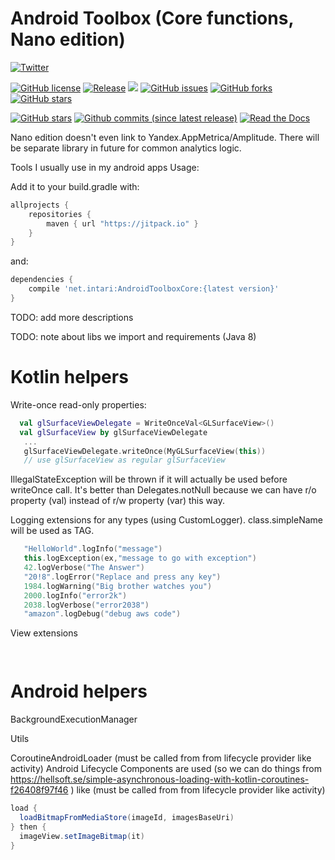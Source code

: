# Android Toolbox (Core functions, Nano edition)

[![Twitter](https://img.shields.io/twitter/url/https/github.com/intari/AndroidToolboxCore.svg?style=social)](https://twitter.com/intent/tweet?text=Wow:&url=https%3A%2F%2Fgithub.com%2Fintari%2FAndroidToolboxCore)

[![GitHub license](https://img.shields.io/github/license/intari/AndroidToolboxCore.svg)](https://github.com/intari/AndroidToolboxCore/blob/master/LICENSE)
[![Release](https://jitpack.io/v/net.intari/AndroidToolboxCore.svg)](https://jitpack.io/#net.intari/AndroidToolboxCore)
<a href='https://travis-ci.org/intari/AndroidToolboxCore/builds'><img src='https://api.travis-ci.org/intari/AndroidToolboxCore.svg?branch=master'></a>
[![GitHub issues](https://img.shields.io/github/issues/intari/AndroidToolboxCore.svg)](https://github.com/intari/AndroidToolboxCore/issues)
[![GitHub forks](https://img.shields.io/github/forks/intari/AndroidToolboxCore.svg)](https://github.com/intari/AndroidToolboxCore/network)
[![GitHub stars](https://img.shields.io/github/stars/intari/AndroidToolboxCore.svg)](https://github.com/intari/AndroidToolboxCore/stargazers)

[![GitHub stars](https://img.shields.io/github/stars/intari/AndroidToolbox.svg)](https://github.com/intari/AndroidToolboxCore/stargazers)
[![Github commits (since latest release)](https://img.shields.io/github/commits-since/intari/AndroidToolboxCore/latest.svg)](https://github.com/intari/AndroidToolboxCore)
[![Read the Docs](https://img.shields.io/readthedocs/androidtoolboxcore.svg)](http://androidtoolboxcore.readthedocs.io/)


Nano edition doesn't even link to Yandex.AppMetrica/Amplitude. 
There will be separate library in future for common analytics logic. 

Tools I usually use in my android apps
Usage:

Add it to your build.gradle with:
```gradle
allprojects {
    repositories {
        maven { url "https://jitpack.io" }
    }
}
```
and:

```gradle
dependencies {
    compile 'net.intari:AndroidToolboxCore:{latest version}'
}
```


TODO: add more descriptions

TODO: note about libs we import  and requirements (Java 8) 


Kotlin helpers
===

Write-once read-only properties:
```kotlin
  val glSurfaceViewDelegate = WriteOnceVal<GLSurfaceView>()
  val glSurfaceView by glSurfaceViewDelegate
   ...
   glSurfaceViewDelegate.writeOnce(MyGLSurfaceView(this))
   // use glSurfaceView as regular glSurfaceView      
```
IllegalStateException will be thrown if it will actually be used before writeOnce call.
It's better than Delegates.notNull because we can have r/o property (val) instead of r/w property (var) this way.


Logging extensions for any types (using CustomLogger). class.simpleName will be used as TAG.
```kotlin
   "HelloWorld".logInfo("message")
   this.logException(ex,"message to go with exception")
   42.logVerbose("The Answer")
   "20!8".logError("Replace and press any key")
   1984.logWarning("Big brother watches you")
   2000.logInfo("error2k")
   2038.logVerbose("error2038")
   "amazon".logDebug("debug aws code")
```

View extensions
```kotlin
  
```

Android helpers 
===
BackgroundExecutionManager

Utils

CoroutineAndroidLoader
(must be called from from lifecycle provider like activity)
Android Lifecycle Components are used (so we can do things from https://hellsoft.se/simple-asynchronous-loading-with-kotlin-coroutines-f26408f97f46 ) like
(must be called from from lifecycle provider like activity)
```java 
load {
  loadBitmapFromMediaStore(imageId, imagesBaseUri)
} then {
  imageView.setImageBitmap(it)
}
```



